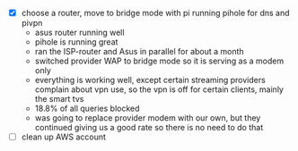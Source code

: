 - [X] choose a router, move to bridge mode with pi running pihole for dns and pivpn
  - asus router running well
  - pihole is running great
  - ran the ISP-router and Asus in parallel for about a month
  - switched provider WAP to bridge mode so it is serving as a modem only
  - everything is working well, except certain streaming providers complain about vpn use, so the vpn is off for certain clients, mainly the smart tvs
  - 18.8% of all queries blocked
  - was going to replace provider modem with our own, but they continued giving us a good rate so there is no need to do that
- [ ] clean up AWS account